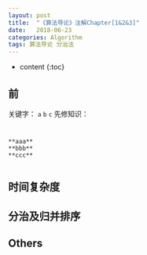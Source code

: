 ```yaml
---
layout: post
title:  "《算法导论》注解Chapter[1&2&3]"
date:   2018-06-23
categories: Algorithm
tags: 算法导论 分治法 
---
```

* content
{:toc}

## 前
关键字： `a` `b` `c` 
先修知识：
<pre><code><p><body onload="scroll(0,document.body.scrollHeight) ">
**aaa**
**bbb**
**ccc**
</p></code></pre>

## 时间复杂度

## 分治及归并排序

## Others
